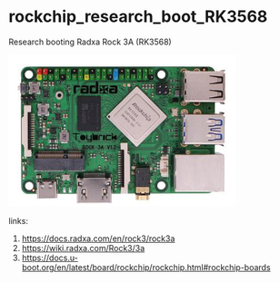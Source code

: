# rockchip_research_boot_RK3568
Research booting Radxa Rock 3A (RK3568)

![alt text](https://github.com/petaleleo/rockchip_research_boot_RK3568/blob/main/radxa3a.jpg?raw=true)

links:

1. https://docs.radxa.com/en/rock3/rock3a
2. https://wiki.radxa.com/Rock3/3a
3. https://docs.u-boot.org/en/latest/board/rockchip/rockchip.html#rockchip-boards

